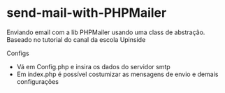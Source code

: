# send-mail-with-PHPMailer
Enviando email com a lib PHPMailer usando uma class de abstração. 
Baseado no tutorial do canal da escola Upinside

Configs
- Vá em Config.php e insira os dados do servidor smtp
- Em index.php é possível costumizar as mensagens de envio e demais configurações

